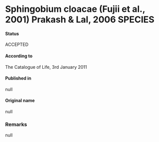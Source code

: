 # Sphingobium cloacae (Fujii et al., 2001) Prakash & Lal, 2006 SPECIES

#### Status
ACCEPTED

#### According to
The Catalogue of Life, 3rd January 2011

#### Published in
null

#### Original name
null

### Remarks
null